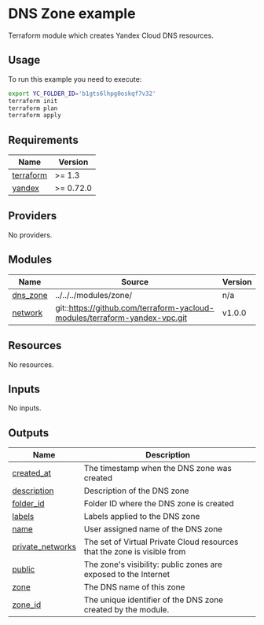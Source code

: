 # DNS Zone example

Terraform module which creates Yandex Cloud DNS resources.

## Usage

To run this example you need to execute:

```bash
export YC_FOLDER_ID='b1gts6lhpg0oskqf7v32'
terraform init
terraform plan
terraform apply
```

<!-- BEGIN_TF_DOCS -->
## Requirements

| Name | Version |
|------|---------|
| <a name="requirement_terraform"></a> [terraform](#requirement\_terraform) | >= 1.3 |
| <a name="requirement_yandex"></a> [yandex](#requirement\_yandex) | >= 0.72.0 |

## Providers

No providers.

## Modules

| Name | Source | Version |
|------|--------|---------|
| <a name="module_dns_zone"></a> [dns\_zone](#module\_dns\_zone) | ../../../modules/zone/ | n/a |
| <a name="module_network"></a> [network](#module\_network) | git::https://github.com/terraform-yacloud-modules/terraform-yandex-vpc.git | v1.0.0 |

## Resources

No resources.

## Inputs

No inputs.

## Outputs

| Name | Description |
|------|-------------|
| <a name="output_created_at"></a> [created\_at](#output\_created\_at) | The timestamp when the DNS zone was created |
| <a name="output_description"></a> [description](#output\_description) | Description of the DNS zone |
| <a name="output_folder_id"></a> [folder\_id](#output\_folder\_id) | Folder ID where the DNS zone is created |
| <a name="output_labels"></a> [labels](#output\_labels) | Labels applied to the DNS zone |
| <a name="output_name"></a> [name](#output\_name) | User assigned name of the DNS zone |
| <a name="output_private_networks"></a> [private\_networks](#output\_private\_networks) | The set of Virtual Private Cloud resources that the zone is visible from |
| <a name="output_public"></a> [public](#output\_public) | The zone's visibility: public zones are exposed to the Internet |
| <a name="output_zone"></a> [zone](#output\_zone) | The DNS name of this zone |
| <a name="output_zone_id"></a> [zone\_id](#output\_zone\_id) | The unique identifier of the DNS zone created by the module. |
<!-- END_TF_DOCS -->
